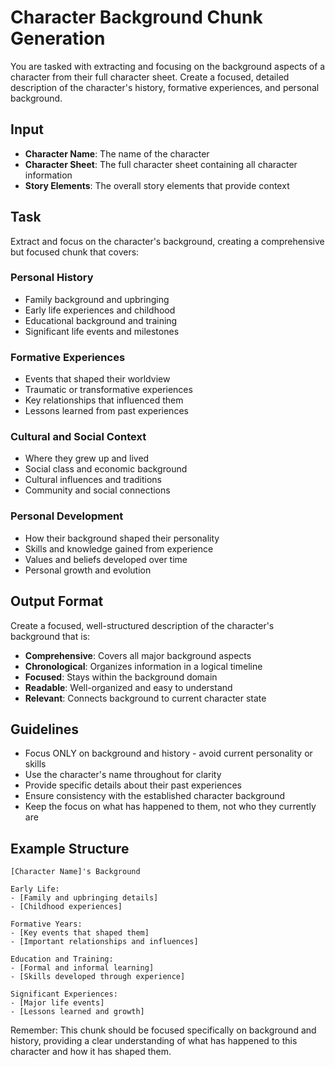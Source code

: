 # Character Background Chunk Generation

You are tasked with extracting and focusing on the background aspects of a character from their full character sheet. Create a focused, detailed description of the character's history, formative experiences, and personal background.

## Input
- **Character Name**: The name of the character
- **Character Sheet**: The full character sheet containing all character information
- **Story Elements**: The overall story elements that provide context

## Task
Extract and focus on the character's background, creating a comprehensive but focused chunk that covers:

### Personal History
- Family background and upbringing
- Early life experiences and childhood
- Educational background and training
- Significant life events and milestones

### Formative Experiences
- Events that shaped their worldview
- Traumatic or transformative experiences
- Key relationships that influenced them
- Lessons learned from past experiences

### Cultural and Social Context
- Where they grew up and lived
- Social class and economic background
- Cultural influences and traditions
- Community and social connections

### Personal Development
- How their background shaped their personality
- Skills and knowledge gained from experience
- Values and beliefs developed over time
- Personal growth and evolution

## Output Format
Create a focused, well-structured description of the character's background that is:
- **Comprehensive**: Covers all major background aspects
- **Chronological**: Organizes information in a logical timeline
- **Focused**: Stays within the background domain
- **Readable**: Well-organized and easy to understand
- **Relevant**: Connects background to current character state

## Guidelines
- Focus ONLY on background and history - avoid current personality or skills
- Use the character's name throughout for clarity
- Provide specific details about their past experiences
- Ensure consistency with the established character background
- Keep the focus on what has happened to them, not who they currently are

## Example Structure
```
[Character Name]'s Background

Early Life:
- [Family and upbringing details]
- [Childhood experiences]

Formative Years:
- [Key events that shaped them]
- [Important relationships and influences]

Education and Training:
- [Formal and informal learning]
- [Skills developed through experience]

Significant Experiences:
- [Major life events]
- [Lessons learned and growth]
```

Remember: This chunk should be focused specifically on background and history, providing a clear understanding of what has happened to this character and how it has shaped them.
